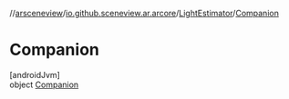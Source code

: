 //[arsceneview](../../../../index.md)/[io.github.sceneview.ar.arcore](../../index.md)/[LightEstimator](../index.md)/[Companion](index.md)

# Companion

[androidJvm]\
object [Companion](index.md)

